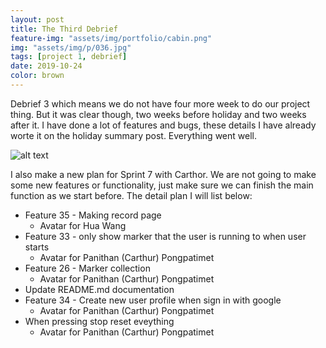```yaml
---
layout: post
title: The Third Debrief
feature-img: "assets/img/portfolio/cabin.png"
img: "assets/img/p/036.jpg"
tags: [project 1, debrief]
date: 2019-10-24
color: brown
---
```


Debrief 3 which means we do not have four more week to do our project thing. But it was clear though, two weeks before holiday and two weeks after it. I have done a lot of features and bugs, these details I have already worte it on the holiday summary post. Everything went well.

![alt text](https://github.com/aemooooon/app/blob/master/assets/img/p/052.png?raw=true "plans Sprint 7")

I also make a new plan for Sprint 7 with Carthor. We are not going to make some new features or functionality, just make sure we can finish the main function as we start before. The detail plan I will list below:

* Feature 35 - Making record page
  - Avatar for Hua Wang
* Feature 33 - only show marker that the user is running to when user starts
  - Avatar for Panithan (Carthur) Pongpatimet
* Feature 26 - Marker collection
  - Avatar for Panithan (Carthur) Pongpatimet
* Update README.md documentation
* Feature 34 - Create new user profile when sign in with google
  - Avatar for Panithan (Carthur) Pongpatimet
* When pressing stop reset eveything
  - Avatar for Panithan (Carthur) Pongpatimet




